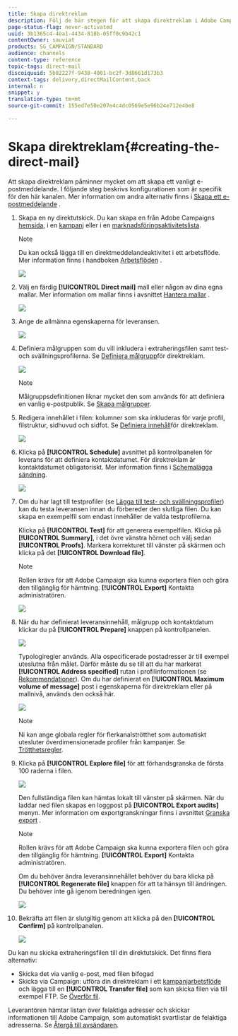 ```yaml
---
title: Skapa direktreklam
description: Följ de här stegen för att skapa direktreklam i Adobe Campaign.
page-status-flag: never-activated
uuid: 3b1365c4-4ea1-4434-818b-05ff0c9b42c1
contentOwner: sauviat
products: SG_CAMPAIGN/STANDARD
audience: channels
content-type: reference
topic-tags: direct-mail
discoiquuid: 5b02227f-9438-4001-bc2f-3d8661d173b3
context-tags: delivery,directMailContent,back
internal: n
snippet: y
translation-type: tm+mt
source-git-commit: 155ed7e50e207e4c4dc0569e5e96b24e712e4be8

---
```



# Skapa direktreklam{#creating-the-direct-mail}

Att skapa direktreklam påminner mycket om att skapa ett vanligt e-postmeddelande. I följande steg beskrivs konfigurationen som är specifik för den här kanalen. Mer information om andra alternativ finns i [Skapa ett e-postmeddelande](../../channels/using/creating-an-email.md) .

1. Skapa en ny direktutskick. Du kan skapa en från Adobe Campaigns [hemsida](../../start/using/interface-description.md#home-page), i en [kampanj](../../start/using/marketing-activities.md#creating-a-marketing-activity) eller i en [marknadsföringsaktivitetslista](../../start/using/programs-and-campaigns.md#creating-a-campaign).

   >[!NOTE]
   >
   >Du kan också lägga till en direktmeddelandeaktivitet i ett arbetsflöde. Mer information finns i handboken [Arbetsflöden](../../automating/using/direct-mail-delivery.md) .

   ![](assets/direct_mail_1.png)

1. Välj en färdig **[!UICONTROL Direct mail]** mall eller någon av dina egna mallar. Mer information om mallar finns i avsnittet [Hantera mallar](../../start/using/marketing-activity-templates.md) .

   ![](assets/direct_mail_2.png)

1. Ange de allmänna egenskaperna för leveransen.

   ![](assets/direct_mail_3.png)

1. Definiera målgruppen som du vill inkludera i extraheringsfilen samt test- och svällningsprofilerna. Se [Definiera målgrupp](../../channels/using/defining-the-direct-mail-audience.md)för direktreklam.

   ![](assets/direct_mail_4.png)

   >[!NOTE]
   >
   >Målgruppsdefinitionen liknar mycket den som används för att definiera en vanlig e-postpublik. Se [Skapa målgrupper](../../audiences/using/creating-audiences.md).

1. Redigera innehållet i filen: kolumner som ska inkluderas för varje profil, filstruktur, sidhuvud och sidfot. Se [Definiera innehåll](../../channels/using/defining-the-direct-mail-content.md)för direktreklam.

   ![](assets/direct_mail_5.png)

1. Klicka på **[!UICONTROL Schedule]** avsnittet på kontrollpanelen för leverans för att definiera kontaktdatumet. För direktreklam är kontaktdatumet obligatoriskt. Mer information finns i [Schemalägga sändning](../../sending/using/about-scheduling-messages.md).

   ![](assets/direct_mail_8.png)

1. Om du har lagt till testprofiler (se [Lägga till test- och svällningsprofiler](../../channels/using/defining-the-direct-mail-audience.md#adding-test-and-trap-profiles)) kan du testa leveransen innan du förbereder den slutliga filen. Du kan skapa en exempelfil som endast innehåller de valda testprofilerna.

   Klicka på **[!UICONTROL Test]** för att generera exempelfilen. Klicka på **[!UICONTROL Summary]**, i det övre vänstra hörnet och välj sedan **[!UICONTROL Proofs]**. Markera korrekturet till vänster på skärmen och klicka på det **[!UICONTROL Download file]**.

   >[!NOTE]
   >
   >Rollen krävs för att Adobe Campaign ska kunna exportera filen och göra den tillgänglig för hämtning. **[!UICONTROL Export]** Kontakta administratören.

   ![](assets/direct_mail_19.png)

1. När du har definierat leveransinnehåll, målgrupp och kontaktdatum klickar du på **[!UICONTROL Prepare]** knappen på kontrollpanelen.

   ![](assets/direct_mail_16.png)

   Typologiregler används. Alla ospecificerade postadresser är till exempel uteslutna från målet. Därför måste du se till att du har markerat **[!UICONTROL Address specified]** rutan i profilinformationen (se [Rekommendationer](../../channels/using/about-direct-mail.md#recommendations)). Om du har definierat en **[!UICONTROL Maximum volume of message]** post i egenskaperna för direktreklam eller på mallnivå, används den också här.

   ![](assets/direct_mail_25.png)

   >[!NOTE]
   >
   >Ni kan ange globala regler för flerkanalströtthet som automatiskt utesluter överdimensionerade profiler från kampanjer. Se [Trötthetsregler](../../sending/using/fatigue-rules.md).

1. Klicka på **[!UICONTROL Explore file]** för att förhandsgranska de första 100 raderna i filen.

   ![](assets/direct_mail_18.png)

   Den fullständiga filen kan hämtas lokalt till vänster på skärmen. När du laddar ned filen skapas en loggpost på **[!UICONTROL Export audits]** menyn. Mer information om exportgranskningar finns i avsnittet [Granska export](../../administration/using/auditing-export-logs.md) .

   >[!NOTE]
   >
   >Rollen krävs för att Adobe Campaign ska kunna exportera filen och göra den tillgänglig för hämtning. **[!UICONTROL Export]** Kontakta administratören.

   Om du behöver ändra leveransinnehållet behöver du bara klicka på **[!UICONTROL Regenerate file]** knappen för att ta hänsyn till ändringen. Du behöver inte gå igenom beredningen igen.

   ![](assets/direct_mail_21.png)

1. Bekräfta att filen är slutgiltig genom att klicka på den **[!UICONTROL Confirm]** på kontrollpanelen.

   ![](assets/direct_mail_20.png)

Du kan nu skicka extraheringsfilen till din direktutskick. Det finns flera alternativ:

* Skicka det via vanlig e-post, med filen bifogad
* Skicka via Campaign: utföra din direktreklam i ett [kampanjarbetsflöde](../../automating/using/direct-mail-delivery.md) och lägga till en **[!UICONTROL Transfer file]** som kan skicka filen via till exempel FTP. Se [Överför fil](../../automating/using/transfer-file.md).

Leverantören hämtar listan över felaktiga adresser och skickar informationen till Adobe Campaign, som automatiskt svartlistar de felaktiga adresserna. Se [Återgå till avsändaren](../../channels/using/return-to-sender.md).

